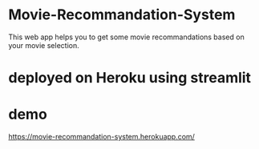 # Movie-Recommandation-System
This web app helps you to get some movie recommandations based on your movie selection.
# deployed on Heroku using streamlit
# demo
https://movie-recommandation-system.herokuapp.com/
